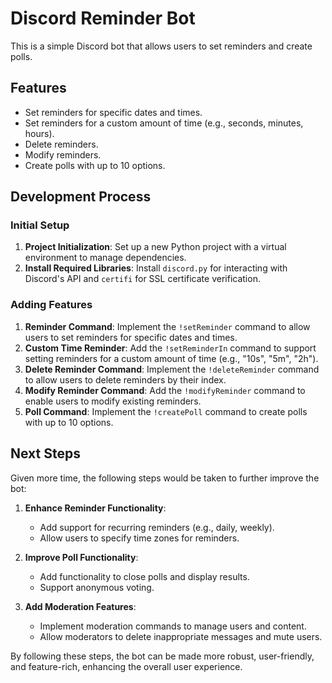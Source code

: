 # Discord Reminder Bot

This is a simple Discord bot that allows users to set reminders and create polls.

## Features

- Set reminders for specific dates and times.
- Set reminders for a custom amount of time (e.g., seconds, minutes, hours).
- Delete reminders.
- Modify reminders.
- Create polls with up to 10 options.

## Development Process

### Initial Setup

1. **Project Initialization**: Set up a new Python project with a virtual environment to manage dependencies.
2. **Install Required Libraries**: Install `discord.py` for interacting with Discord's API and `certifi` for SSL certificate verification.

### Adding Features

1. **Reminder Command**: Implement the `!setReminder` command to allow users to set reminders for specific dates and times.
2. **Custom Time Reminder**: Add the `!setReminderIn` command to support setting reminders for a custom amount of time (e.g., "10s", "5m", "2h").
3. **Delete Reminder Command**: Implement the `!deleteReminder` command to allow users to delete reminders by their index.
4. **Modify Reminder Command**: Add the `!modifyReminder` command to enable users to modify existing reminders.
5. **Poll Command**: Implement the `!createPoll` command to create polls with up to 10 options.

## Next Steps

Given more time, the following steps would be taken to further improve the bot:

1. **Enhance Reminder Functionality**:
    - Add support for recurring reminders (e.g., daily, weekly).
    - Allow users to specify time zones for reminders.

2. **Improve Poll Functionality**:
    - Add functionality to close polls and display results.
    - Support anonymous voting.

3. **Add Moderation Features**:
    - Implement moderation commands to manage users and content.
    - Allow moderators to delete inappropriate messages and mute users.

By following these steps, the bot can be made more robust, user-friendly, and feature-rich, enhancing the overall user experience.
